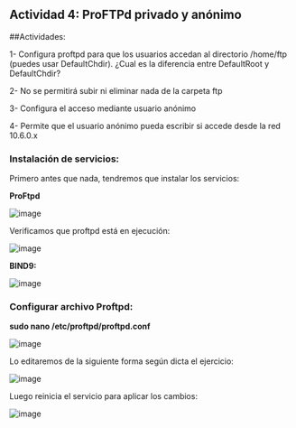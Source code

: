 ## Actividad 4: ProFTPd privado y anónimo

##Actividades:

1- Configura proftpd para que los usuarios accedan al directorio /home/ftp (puedes usar DefaultChdir). ¿Cual es la diferencia entre DefaultRoot y DefaultChdir?

2- No se permitirá subir ni eliminar nada de la carpeta ftp

3- Configura el acceso mediante usuario anónimo

4- Permite que el usuario anónimo pueda escribir si accede desde la red 10.6.0.x

### Instalación de servicios:

Primero antes que nada, tendremos que instalar los servicios:

**ProFtpd**

![image](https://github.com/ElAnotio/SRI-ASIR2/assets/122453991/8ee99d42-e10c-430a-9162-642f4574c7f8)

Verificamos que proftpd está en ejecución:


![image](https://github.com/ElAnotio/SRI-ASIR2/assets/122453991/d28c775d-f116-42db-ae2f-ca8d6fdc527e)


**BIND9:**

![image](https://github.com/ElAnotio/SRI-ASIR2/assets/122453991/405a8bbc-a871-4ed4-911a-eb0288a414c5)

### Configurar archivo Proftpd:

**sudo nano /etc/proftpd/proftpd.conf**

![image](https://github.com/ElAnotio/SRI-ASIR2/assets/122453991/4dc74ce3-0e37-4e77-9d64-9441af23a3cb)

Lo editaremos de la siguiente forma según dicta el ejercicio:

![image](https://github.com/ElAnotio/SRI-ASIR2/assets/122453991/766b8028-56ff-4acb-a656-c968229f7f5c)

Luego reinicia el servicio para aplicar los cambios:

![image](https://github.com/ElAnotio/SRI-ASIR2/assets/122453991/4fc85255-124f-4495-adb3-9570abdf37ff)










